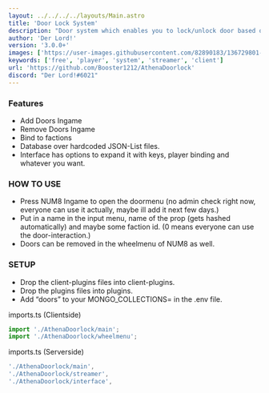 ```yaml
---
layout: ../../../../layouts/Main.astro
title: 'Door Lock System'
description: "Door system which enables you to lock/unlock door based on a player or faction."
author: 'Der Lord!'
version: '3.0.0+'
images: ['https://user-images.githubusercontent.com/82890183/136729801-b86dc411-56e7-4d90-b8fb-a308143823b4.png']
keywords: ['free', 'player', 'system', 'streamer', 'client']
url: 'https://github.com/Booster1212/AthenaDoorlock'
discord: "Der Lord!#6021"
---
```


### Features
* Add Doors Ingame
* Remove Doors Ingame
* Bind to factions
* Database over hardcoded JSON-List files.
* Interface has options to expand it with keys, player binding and whatever you want.

### HOW TO USE
* Press NUM8 Ingame to open the doormenu (no admin check right now, everyone can use it actually, maybe ill add it next few days.)
* Put in a name in the input menu, name of the prop (gets hashed automatically) and maybe some faction id. (0 means everyone can use the door-interaction.)
* Doors can be removed in the wheelmenu of NUM8 as well.

### SETUP

- Drop the client-plugins files into client-plugins.
- Drop the plugins files into plugins.
- Add “doors” to your MONGO_COLLECTIONS= in the .env file.

imports.ts (Clientside)

```ts 
import './AthenaDoorlock/main';
import './AthenaDoorlock/wheelmenu';
```

imports.ts (Serverside)
```ts
'./AthenaDoorlock/main',
'./AthenaDoorlock/streamer',
'./AthenaDoorlock/interface',
```


